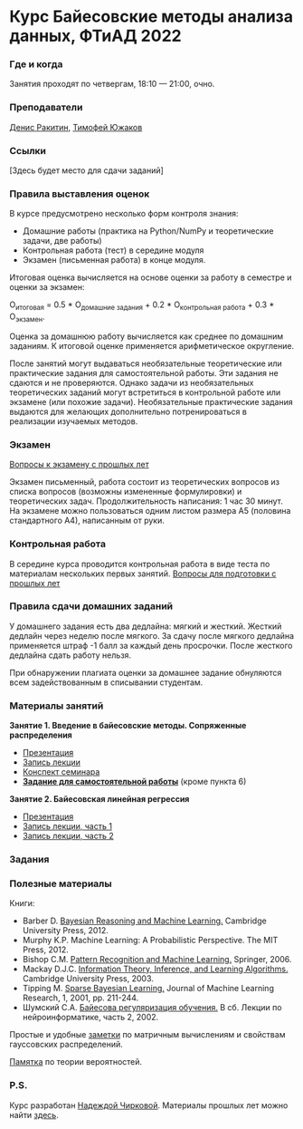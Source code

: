 # Курс Байесовские методы анализа данных, ФТиАД 2022

### Где и когда
Занятия проходят по четвергам, 18:10 — 21:00, очно.

### Преподаватели
[Денис Ракитин](https://www.hse.ru/org/persons/190910999), [Тимофей Южаков](https://www.hse.ru/org/persons/542007389)

### Ссылки
[Здесь будет место для сдачи заданий]

### Правила выставления оценок
В курсе предусмотрено несколько форм контроля знания:
* Домашние работы (практика на Python/NumPy и теоретические задачи, две работы)
* Контрольная работа (тест) в середине модуля
* Экзамен (письменная работа) в конце модуля.

Итоговая оценка вычисляется на основе оценки за работу в семестре и оценки за экзамен:

O<sub>итоговая</sub> = 0.5 * О<sub>домашние задания</sub> + 0.2 * О<sub>контрольная работа</sub>  + 0.3 * О<sub>экзамен</sub>.

Оценка за домашнюю работу вычисляется как среднее по домашним заданиям. К итоговой оценке применяется арифметическое округление.

После занятий могут выдаваться необязательные теоретические или практические задания для самостоятельной работы. Эти задания не сдаются и не проверяются. Однако задачи из необязательных теоретических заданий могут встретиться в контрольной работе или экзамене (или похожие задачи). Необязательные практические задания выдаются для желающих дополнительно потренироваться в реализации изучаемых методов.

### Экзамен
[Вопросы к экзамену с прошлых лет](https://github.com/ftad/BM2020/blob/master/materials/BMMO_exam_2020_full.pdf)

Экзамен письменный,  работа состоит из теоретических вопросов из списка вопросов (возможны измененные формулировки) и теоретических задач. Продолжительность написания: 1 час 30 минут. На экзамене можно пользоваться одним листом размера А5 (половина стандартного А4), написанным от руки.

### Контрольная работа
В середине курса проводится контрольная работа в виде теста по материалам нескольких первых занятий. 
[Вопросы для подготовки с прошлых лет](https://github.com/ftad/BM2020/blob/master/materials/questions_KR.pdf)

### Правила сдачи домашних заданий

У домашнего задания есть два дедлайна: мягкий и жесткий. Жесткий дедлайн через неделю после мягкого. За сдачу после мягкого дедлайна применяется штраф -1 балл за каждый день просрочки. После жесткого дедлайна сдать работу нельзя.

При обнаружении плагиата оценки за домашнее задание обнуляются всем задействованным в списывании студентам.

### Материалы занятий

__Занятие 1. Введение в байесовские методы. Сопряженные распределения__
* [Презентация](https://github.com/nadiinchi/bm_mini_course_UCM/blob/master/Bayesian_methods_presentation.pdf)
* [Запись лекции](https://drive.google.com/file/d/1fMKEHK75WErpJWnFiesKfiOt-l2BOTId/view?usp=sharing)
* [Конспект семинара](https://drive.google.com/file/d/1VcbO2_XmawXnR7GsMGrsG7vzM7Cv1JES/view?usp=sharing)
* [__Задание для самостоятельной работы__](https://github.com/ftad/BM2018/blob/master/homeworks/homework2.pdf) (кроме пункта 6)

__Занятие 2. Байесовская линейная регрессия__
* [Презентация](https://github.com/ftad/BM2020/blob/master/materials/presentation_linear_FTAD.pdf)
* [Запись лекции, часть 1](https://drive.google.com/file/d/1fOGQbN6jlgk3j1xIzeIWT3iT5P0NNd7C/view?usp=sharing)
* [Запись лекции, часть 2](https://drive.google.com/file/d/1Z2HFmnhTsx3azgjVnnUIEd7d9-vwsg07/view?usp=sharing)

### Задания

### Полезные материалы
Книги:
* Barber D. [Bayesian Reasoning and Machine Learning.](http://www0.cs.ucl.ac.uk/staff/d.barber/brml/) Cambridge University Press, 2012.
* Murphy K.P. Machine Learning: A Probabilistic Perspective. The MIT Press, 2012.
* Bishop C.M. [Pattern Recognition and Machine Learning.](http://research.microsoft.com/en-us/um/people/cmbishop/prml/) Springer, 2006. 
* Mackay D.J.C. [Information Theory, Inference, and Learning Algorithms.](http://www.inference.phy.cam.ac.uk/mackay/itila/book.html) Cambridge University Press, 2003. 
* Tipping M. [Sparse Bayesian Learning.](http://www.jmlr.org/papers/volume1/tipping01a/tipping01a.pdf) Journal of Machine Learning Research, 1, 2001, pp. 211-244. 
* Шумский С.А. [Байесова регуляризация обучения.](http://www.niisi.ru/iont/ni/Library/School-2002/Shumsky-2002.pdf) В сб. Лекции по нейроинформатике, часть 2, 2002.

Простые и удобные [заметки](http://cs.nyu.edu/~roweis/notes.html) по матричным вычислениям и свойствам гауссовских распределений.

[Памятка](http://statistics.zone/) по теории вероятностей.


### P.S.

Курс разработан [Надеждой Чирковой](https://github.com/nadiinchi). Материалы прошлых лет можно найти [здесь](https://github.com/ftad/BM2021).
